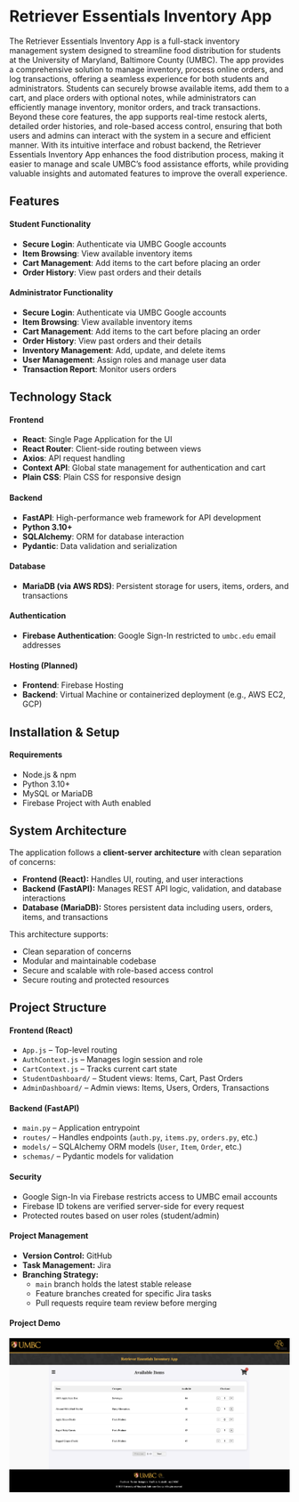 # Retriever Essentials Inventory App

The Retriever Essentials Inventory App is a full-stack inventory management system designed to streamline food distribution for students at the University of Maryland, Baltimore County (UMBC). The app provides a comprehensive solution to manage inventory, process online orders, and log transactions, offering a seamless experience for both students and administrators. Students can securely browse available items, add them to a cart, and place orders with optional notes, while administrators can efficiently manage inventory, monitor orders, and track transactions. Beyond these core features, the app supports real-time restock alerts, detailed order histories, and role-based access control, ensuring that both users and admins can interact with the system in a secure and efficient manner. With its intuitive interface and robust backend, the Retriever Essentials Inventory App enhances the food distribution process, making it easier to manage and scale UMBC’s food assistance efforts, while providing valuable insights and automated features to improve the overall experience.


## Features

#### Student Functionality
- **Secure Login**: Authenticate via UMBC Google accounts
- **Item Browsing**: View available inventory items
- **Cart Management**: Add items to the cart before placing an order
- **Order History**: View past orders and their details

#### Administrator Functionality
- **Secure Login**: Authenticate via UMBC Google accounts
- **Item Browsing**: View available inventory items
- **Cart Management**: Add items to the cart before placing an order
- **Order History**: View past orders and their details
- **Inventory Management**: Add, update, and delete items
- **User Management**: Assign roles and manage user data
- **Transaction Report**: Monitor users orders

## Technology Stack

#### Frontend
- **React**: Single Page Application for the UI
- **React Router**: Client-side routing between views
- **Axios**: API request handling
- **Context API**: Global state management for authentication and cart
- **Plain CSS**: Plain CSS for responsive design

#### Backend
- **FastAPI**: High-performance web framework for API development
- **Python 3.10+**
- **SQLAlchemy**: ORM for database interaction
- **Pydantic**: Data validation and serialization

#### Database
- **MariaDB (via AWS RDS)**: Persistent storage for users, items, orders, and transactions

#### Authentication
- **Firebase Authentication**: Google Sign-In restricted to `umbc.edu` email addresses

#### Hosting (Planned)
- **Frontend**: Firebase Hosting  
- **Backend**: Virtual Machine or containerized deployment (e.g., AWS EC2, GCP)

## Installation & Setup

#### Requirements
- Node.js & npm  
- Python 3.10+  
- MySQL or MariaDB  
- Firebase Project with Auth enabled  

## System Architecture

The application follows a **client-server architecture** with clean separation of concerns:

- **Frontend (React):** Handles UI, routing, and user interactions  
- **Backend (FastAPI):** Manages REST API logic, validation, and database interactions  
- **Database (MariaDB):** Stores persistent data including users, orders, items, and transactions  

This architecture supports:
- Clean separation of concerns
- Modular and maintainable codebase
- Secure and scalable with role-based access control
- Secure routing and protected resources  

## Project Structure

#### Frontend (React)
- `App.js` – Top-level routing  
- `AuthContext.js` – Manages login session and role  
- `CartContext.js` – Tracks current cart state  
- `StudentDashboard/` – Student views: Items, Cart, Past Orders  
- `AdminDashboard/` – Admin views: Items, Users, Orders, Transactions  

#### Backend (FastAPI)
- `main.py` – Application entrypoint  
- `routes/` – Handles endpoints (`auth.py`, `items.py`, `orders.py`, etc.)  
- `models/` – SQLAlchemy ORM models (`User`, `Item`, `Order`, etc.)  
- `schemas/` – Pydantic models for validation  

#### Security

- Google Sign-In via Firebase restricts access to UMBC email accounts  
- Firebase ID tokens are verified server-side for every request  
- Protected routes based on user roles (student/admin)  

#### Project Management
- **Version Control:** GitHub  
- **Task Management:** Jira  
- **Branching Strategy:**  
  - `main` branch holds the latest stable release  
  - Feature branches created for specific Jira tasks  
  - Pull requests require team review before merging  

#### Project Demo
[![Project Demo](Demo.png)](https://drive.google.com/file/d/1LW5KvQCOyB9aubXAMAPWhQuGOp0D7zc_/view)